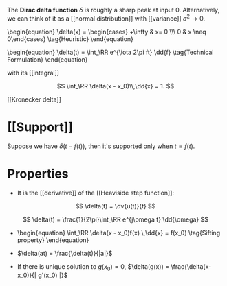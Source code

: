 The **Dirac delta function** $\delta$ is roughly a sharp peak at input 0. Alternatively, we can think of it as a [[normal distribution]] with [[variance]] $\sigma^2 \to 0$.

\begin{equation}
\delta(x) = \begin{cases} +\infty & x= 0 \\\\\ 0 & x \neq 0\end{cases} \tag{Heuristic}
\end{equation}


\begin{equation}
\delta(t) = \int_\RR e^{\iota 2\pi ft} \dd{f} \tag{Technical Formulation}
\end{equation}

with its [[integral]]

$$
\int_\RR \delta(x - x_0)\\,\dd{x} = 1.
$$


 [[Kronecker delta]]

# [[Support]]

Suppose we have $\delta(t - f(t))$, then it's supported only when $t = f(t)$.


# Properties

* It is the [[derivative]] of the [[Heaviside step function]]:

$$
\delta(t) = \dv{u(t)}{t}
$$

$$
\delta(t) = \frac{1}{2\pi}\int_\RR e^{j\omega t} \dd{\omega}
$$

* \begin{equation}
\int_\RR \delta(x - x_0)f(x) \\,\dd{x} = f(x_0) \tag{Sifting property}
\end{equation}


* $\delta(at) = \frac{\delta(t)}{|a|}$
* If there is unique solution to $g(x_0) = 0$, $\delta(g(x)) = \frac{\delta(x-x_0)}{| g'(x_0) |}$
